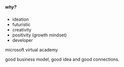 

##### why?

- ideation
- futuristic
- creativity
- positivity (growth mindset)
- developer


microsoft virtual academy

good business model, good idea and good connections.
